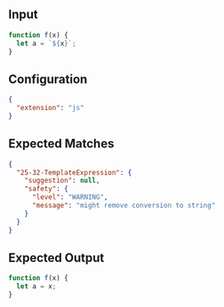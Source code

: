 
## Input
```javascript input
function f(x) {
  let a = `${x}`;
}
```

## Configuration
```json configuration
{
  "extension": "js"
}
```

## Expected Matches
```json expected matches
{
  "25-32-TemplateExpression": {
    "suggestion": null,
    "safety": {
      "level": "WARNING",
      "message": "might remove conversion to string"
    }
  }
}
```

## Expected Output
```javascript expected output
function f(x) {
  let a = x;
}
```
